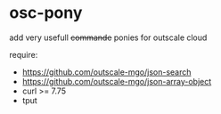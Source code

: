 # osc-pony

add very usefull ~~commande~~ ponies for outscale cloud

require: 
* https://github.com/outscale-mgo/json-search
* https://github.com/outscale-mgo/json-array-object
* curl >= 7.75
* tput
